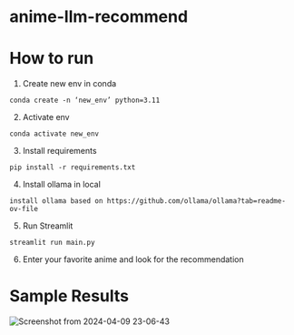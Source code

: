 # anime-llm-recommend

# How to run

1. Create new env in conda

```
conda create -n ‘new_env’ python=3.11
```

2. Activate env

```
conda activate new_env
```

3. Install requirements

```
pip install -r requirements.txt
```

4. Install ollama in local

```
install ollama based on https://github.com/ollama/ollama?tab=readme-ov-file
```

5. Run Streamlit

```
streamlit run main.py
```

6. Enter your favorite anime and look for the recommendation

# Sample Results
![Screenshot from 2024-04-09 23-06-43](https://github.com/StephKua/anime-llm-recommend/assets/19550237/97986d6d-2747-4d87-be9c-a6b9773937ec)

